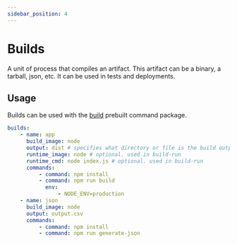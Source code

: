 ```yaml
---
sidebar_position: 4
---
```


# Builds

A unit of process that compiles an artifact. This artifact can be a binary, a tarball, json, etc. It can be used in tests and deployments.

## Usage

Builds can be used with the [build](./tests#build) prebuilt command package.

```yaml
builds:
    - name: app
      build_image: node
      output: dist # specifies what directory or file is the build output
      runtime_image: node # optional. used in build-run
      runtime_cmd: node index.js # optional. used in build-run
      commands:
          - command: npm install
          - command: npm run build
            env:
                - NODE_ENV=production
    - name: json
      build_image: node
      output: output.csv
      commands:
          - command: npm install
          - command: npm run generate-json
```
